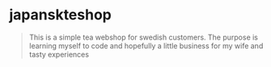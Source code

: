 # japanskteshop

> This is a simple tea webshop for swedish customers.
> The purpose is learning myself to code and hopefully a little business for my wife and tasty experiences
